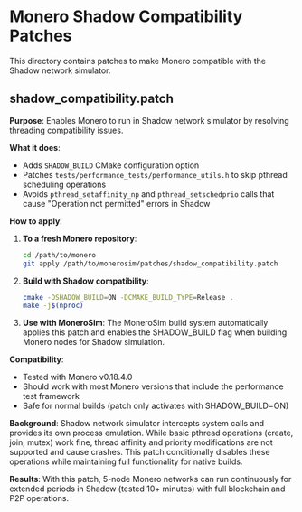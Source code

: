 # Monero Shadow Compatibility Patches

This directory contains patches to make Monero compatible with the Shadow network simulator.

## shadow_compatibility.patch

**Purpose**: Enables Monero to run in Shadow network simulator by resolving threading compatibility issues.

**What it does**:
- Adds `SHADOW_BUILD` CMake configuration option
- Patches `tests/performance_tests/performance_utils.h` to skip pthread scheduling operations
- Avoids `pthread_setaffinity_np` and `pthread_setschedprio` calls that cause "Operation not permitted" errors in Shadow

**How to apply**:

1. **To a fresh Monero repository**:
   ```bash
   cd /path/to/monero
   git apply /path/to/monerosim/patches/shadow_compatibility.patch
   ```

2. **Build with Shadow compatibility**:
   ```bash
   cmake -DSHADOW_BUILD=ON -DCMAKE_BUILD_TYPE=Release .
   make -j$(nproc)
   ```

3. **Use with MoneroSim**:
   The MoneroSim build system automatically applies this patch and enables the SHADOW_BUILD flag when building Monero nodes for Shadow simulation.

**Compatibility**: 
- Tested with Monero v0.18.4.0
- Should work with most Monero versions that include the performance test framework
- Safe for normal builds (patch only activates with SHADOW_BUILD=ON)

**Background**: 
Shadow network simulator intercepts system calls and provides its own process emulation. While basic pthread operations (create, join, mutex) work fine, thread affinity and priority modifications are not supported and cause crashes. This patch conditionally disables these operations while maintaining full functionality for native builds.

**Results**: 
With this patch, 5-node Monero networks can run continuously for extended periods in Shadow (tested 10+ minutes) with full blockchain and P2P operations. 